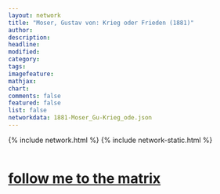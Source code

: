 ```yaml
---
layout: network
title: "Moser, Gustav von: Krieg oder Frieden (1881)"
author:
description:
headline:
modified:
category:
tags: 
imagefeature: 
mathjax: 
chart: 
comments: false
featured: false
list: false
networkdata: 1881-Moser_Gu-Krieg_ode.json
---
```

{% include network.html %}
{% include network-static.html %}
<div class="row">
  <div class="small-5 small-centered columns"><a href="/matrix315"><h1>follow me to the matrix</h1></a>
</div>
</div>
